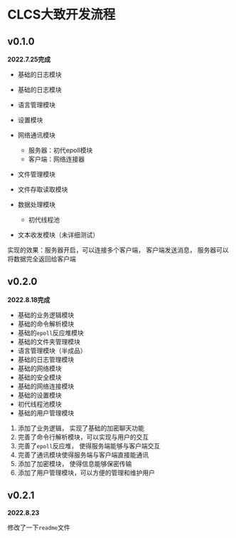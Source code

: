 # CLCS大致开发流程

##  v0.1.0

**2022.7.25完成**

* 基础的日志模块

* 基础的日志模块

* 语言管理模块
* 设置模块
* 网络通讯模块

  * 服务器：初代epoll模块
  * 客户端：网络连接器
  
* 文件管理模块
* 文件存取读取模块
* 数据处理模块
  * 初代线程池

* 文本收发模块（未详细测试）

实现的效果：服务器开启，可以连接多个客户端， 客户端发送消息， 服务器可以将数据完全返回给客户端

## v0.2.0

**2022.8.18完成**

* 基础的业务逻辑模块
* 基础的命令解析模块
* 基础的`epoll`反应堆模块
* 基础的文件夹管理模块
* 语言管理模块（半成品）
* 基础的日志管理模块
* 基础的网络模块
* 基础的安全模块
* 基础的网络连接模块
* 基础的设置模块
* 初代线程池模块
* 基础的用户管理模块



1. 添加了业务逻辑， 实现了基础的加密聊天功能
2. 完善了命令行解析模块，可以实现与用户的交互
3. 完善了`epoll`反应堆， 使得服务端能够与客户端交互
4. 完善了通讯模块使得服务端与客户端直接能通讯
5. 添加了加密模块， 使得信息能够保密传输
6. 添加了用户管理模块，可以方便的管理和维护用户

## v0.2.1

**2022.8.23**

修改了一下`readme`文件
